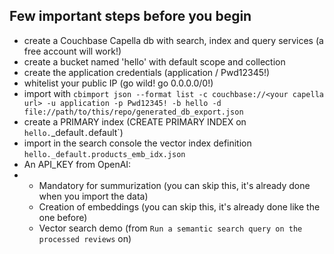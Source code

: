 ## Few important steps before you begin

* create a Couchbase Capella db with search, index and query services (a free account will work!)
* create a bucket named 'hello' with default scope and collection
* create the application credentials (application / Pwd12345!)
* whitelist your public IP (go wild! go 0.0.0.0/0!) 
* import with `cbimport json --format list -c couchbase://<your capella url> -u application -p Pwd12345! -b hello -d file://path/to/this/repo/generated_db_export.json `
* create a PRIMARY index (CREATE PRIMARY INDEX on `hello.`_default`.`default`)
* import in the search console the vector index definition `hello._default.products_emb_idx.json`
* An API_KEY from OpenAI:
* * Mandatory for summurization (you can skip this, it's already done when you import the data)
  * Creation of embeddings (you can skip this, it's already done like the one before)
  * Vector search demo (from `Run a semantic search query on the processed reviews` on)
  
